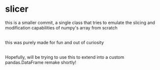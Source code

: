 # slicer
this is a smaller commit, a single class that tries to emulate the slicing and modification capabilities of numpy's array from scratch<br><br>

this was purely made for fun and out of curiosity<br><br>

Hopefully, will be trying to use this to extend into a custom pandas.DataFrame remake shortly!
